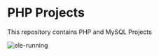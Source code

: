 # PHP Projects
This repository contains PHP and MySQL Projects

![ele-running](https://github.com/Rupali1407/PHP-Projects/assets/123893797/81d41072-60b0-44d6-8ed3-cb5b17abb2e4)
